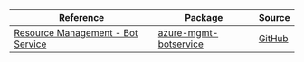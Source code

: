 | Reference | Package | Source |
|---|---|---|
|[Resource Management - Bot Service](mgmt-botservice-readme.md)|[azure-mgmt-botservice](https://pypi.org/project/azure-mgmt-botservice)|[GitHub](https://github.com/Azure/azure-sdk-for-python)|
